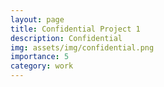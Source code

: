```yaml
---
layout: page
title: Confidential Project 1
description: Confidential
img: assets/img/confidential.png
importance: 5
category: work
---
```

